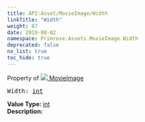 ```yaml
---
title: API:Asset/MovieImage/Width
linkTitle: "Width"
weight: 87
date: 2019-08-02
namespace: Primrose.Assets.MovieImage.Width
deprecated: false
no_list: true
toc_hide: true
---
```

Property of <a href="/docs/api-reference/Class/MovieImage"><img src="/icons/silk/default.png"/>&nbsp;MovieImage</a>
<pre class="method-declaration">
Width: <a class="type" href="/docs/api-reference/System/Primitives#int32">int</a></pre>
<b>Value Type: </b>
<a class="type" href="/docs/api-reference/System/Primitives#int32">int</a>
<br/>
<b>Description: </b>